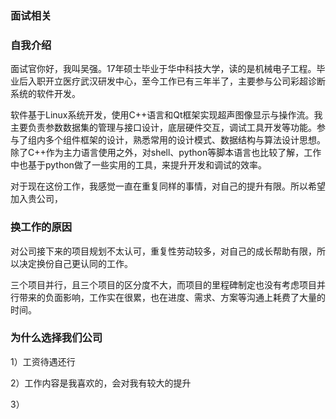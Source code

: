 ### 面试相关



### 自我介绍

面试官你好，我叫吴强。17年硕士毕业于华中科技大学，读的是机械电子工程。毕业后入职开立医疗武汉研发中心，至今工作已有三年半了，主要参与公司彩超诊断系统的软件开发。

软件基于Linux系统开发，使用C++语言和Qt框架实现超声图像显示与操作流。我主要负责参数数据集的管理与接口设计，底层硬件交互，调试工具开发等功能。参与了组内多个组件框架的设计，熟悉常用的设计模式、数据结构与算法设计思想。除了C++作为主力语言使用之外，对shell、python等脚本语言也比较了解，工作中也基于python做了一些实用的工具，来提升开发和调试的效率。

对于现在这份工作，我感觉一直在重复同样的事情，对自己的提升有限。所以希望加入贵公司，



### 换工作的原因

对公司接下来的项目规划不太认可，重复性劳动较多，对自己的成长帮助有限，所以决定换份自己更认同的工作。

三个项目并行，且三个项目的区分度不大，而项目的里程碑制定也没有考虑项目并行带来的负面影响，工作实在很累，也在进度、需求、方案等沟通上耗费了大量的时间。



### 为什么选择我们公司

1）工资待遇还行

2）工作内容是我喜欢的，会对我有较大的提升

3）